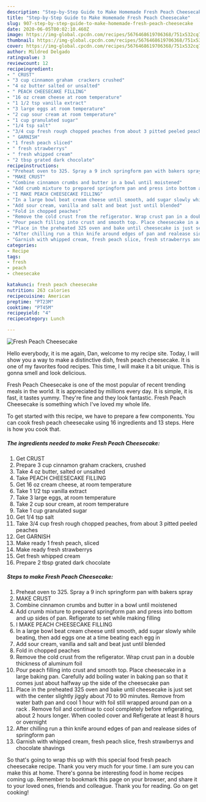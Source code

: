 ```yaml
---
description: "Step-by-Step Guide to Make Homemade Fresh Peach Cheesecake"
title: "Step-by-Step Guide to Make Homemade Fresh Peach Cheesecake"
slug: 907-step-by-step-guide-to-make-homemade-fresh-peach-cheesecake
date: 2020-06-05T00:02:10.460Z
image: https://img-global.cpcdn.com/recipes/5676468619706368/751x532cq70/fresh-peach-cheesecake-recipe-main-photo.jpg
thumbnail: https://img-global.cpcdn.com/recipes/5676468619706368/751x532cq70/fresh-peach-cheesecake-recipe-main-photo.jpg
cover: https://img-global.cpcdn.com/recipes/5676468619706368/751x532cq70/fresh-peach-cheesecake-recipe-main-photo.jpg
author: Mildred Delgado
ratingvalue: 3
reviewcount: 12
recipeingredient:
- " CRUST"
- "3 cup cinnamon graham  crackers crushed"
- "4 oz butter salted or unsalted"
- " PEACH CHEESECAKE FILLING"
- "16 oz cream cheese at room temperature"
- "1 1/2 tsp vanilla extract"
- "3 large eggs at room temperature"
- "2 cup sour cream at room temperature"
- "1 cup granulated sugar"
- "1/4 tsp salt"
- "3/4 cup fresh rough chopped peaches from about 3 pitted peeled peaches"
- " GARNISH"
- "1 fresh peach sliced"
- " fresh strawberrys"
- " fresh whipped cream"
- "2 tbsp grated dark chocolate"
recipeinstructions:
- "Preheat oven to 325. Spray a 9 inch springform pan with bakers spray"
- "MAKE CRUST"
- "Combine cinnamon crumbs and butter in a bowl until moistened"
- "Add crumb mixture to prepared springform pan and press into bottom and up sides of pan. Refigerate to set while making filling"
- "I MAKE PEACH CHEESECAKE FILLING"
- "In a large bowl beat cream cheese until smooth, add sugar slowly while beating, then add eggs one at a time beating each egg in"
- "Add sour cream, vanilla and salt and beat just until blended"
- "Fold in chopped peaches"
- "Remove the cold crust from the refigerator. Wrap crust pan in a double thickness of aluminum  foil"
- "Pour peach filling into crust and smooth top. Place cheesecake in a large baking pan. Carefully add boiling water in baking pan so that it comes just about halfway up the side of the cheesecake pan"
- "Place in the preheated 325 oven and bake until cheesecake is just set with the center slightly jiggly about 70 to 90 minutes. Remove from water bath pan and cool 1 hour with foil still wrapped around pan on a rack . Remove foil and continue to cool completely before refigerating, about 2 hours longer. When cooled cover and Refigerate at least 8 hours or overnight"
- "After chilling run a thin knife around edges of pan and realease sides of springform pan"
- "Garnish with whipped cream, fresh peach slice, fresh strawberrys and chocolate shavings"
categories:
- Recipe
tags:
- fresh
- peach
- cheesecake

katakunci: fresh peach cheesecake 
nutrition: 263 calories
recipecuisine: American
preptime: "PT23M"
cooktime: "PT45M"
recipeyield: "4"
recipecategory: Lunch

---
```



![Fresh Peach Cheesecake](https://img-global.cpcdn.com/recipes/5676468619706368/751x532cq70/fresh-peach-cheesecake-recipe-main-photo.jpg)

Hello everybody, it is me again, Dan, welcome to my recipe site. Today, I will show you a way to make a distinctive dish, fresh peach cheesecake. It is one of my favorites food recipes. This time, I will make it a bit unique. This is gonna smell and look delicious.



Fresh Peach Cheesecake is one of the most popular of recent trending meals in the world. It is appreciated by millions every day. It is simple, it is fast, it tastes yummy. They're fine and they look fantastic. Fresh Peach Cheesecake is something which I've loved my whole life.


To get started with this recipe, we have to prepare a few components. You can cook fresh peach cheesecake using 16 ingredients and 13 steps. Here is how you cook that.

<!--inarticleads1-->

##### The ingredients needed to make Fresh Peach Cheesecake:

1. Get  CRUST
1. Prepare 3 cup cinnamon graham  crackers, crushed
1. Take 4 oz butter, salted or unsalted
1. Take  PEACH CHEESECAKE FILLING
1. Get 16 oz cream cheese, at room temperature
1. Take 1 1/2 tsp vanilla extract
1. Take 3 large eggs, at room temperature
1. Take 2 cup sour cream, at room temperature
1. Take 1 cup granulated sugar
1. Get 1/4 tsp salt
1. Take 3/4 cup fresh rough chopped peaches, from about 3 pitted peeled peaches
1. Get  GARNISH
1. Make ready 1 fresh peach, sliced
1. Make ready  fresh strawberrys
1. Get  fresh whipped cream
1. Prepare 2 tbsp grated dark chocolate




<!--inarticleads2-->

##### Steps to make Fresh Peach Cheesecake:

1. Preheat oven to 325. Spray a 9 inch springform pan with bakers spray
1. MAKE CRUST
1. Combine cinnamon crumbs and butter in a bowl until moistened
1. Add crumb mixture to prepared springform pan and press into bottom and up sides of pan. Refigerate to set while making filling
1. I MAKE PEACH CHEESECAKE FILLING
1. In a large bowl beat cream cheese until smooth, add sugar slowly while beating, then add eggs one at a time beating each egg in
1. Add sour cream, vanilla and salt and beat just until blended
1. Fold in chopped peaches
1. Remove the cold crust from the refigerator. Wrap crust pan in a double thickness of aluminum  foil
1. Pour peach filling into crust and smooth top. Place cheesecake in a large baking pan. Carefully add boiling water in baking pan so that it comes just about halfway up the side of the cheesecake pan
1. Place in the preheated 325 oven and bake until cheesecake is just set with the center slightly jiggly about 70 to 90 minutes. Remove from water bath pan and cool 1 hour with foil still wrapped around pan on a rack . Remove foil and continue to cool completely before refigerating, about 2 hours longer. When cooled cover and Refigerate at least 8 hours or overnight
1. After chilling run a thin knife around edges of pan and realease sides of springform pan
1. Garnish with whipped cream, fresh peach slice, fresh strawberrys and chocolate shavings




So that's going to wrap this up with this special food fresh peach cheesecake recipe. Thank you very much for your time. I am sure you can make this at home. There's gonna be interesting food in home recipes coming up. Remember to bookmark this page on your browser, and share it to your loved ones, friends and colleague. Thank you for reading. Go on get cooking!
